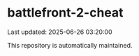 # battlefront-2-cheat

Last updated: 2025-06-26 03:20:00

This repository is automatically maintained.
